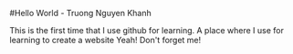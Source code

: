 #Hello World - Truong Nguyen Khanh

This is the first time that I use github for learning.
A place where I use for learning to create a website
Yeah! Don't forget me!
